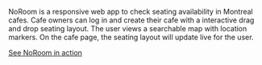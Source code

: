 NoRoom is a responsive web app to check seating availability in Montreal cafes. Cafe owners can log in and create their cafe with a interactive drag and drop seating layout. The user views a searchable map with location markers.  On the cafe page, the seating layout will update live for the user.

<a href="https://www.unbouncepages.com/noroom" target="_blank">See NoRoom in action</a>
